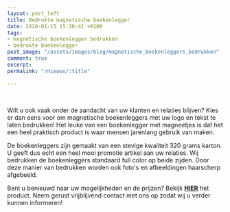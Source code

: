 ```yaml
---
layout: post_left
title: Bedrukte magnetische boekenlegger
date: 2020-01-15 15:20:41 +0100
tags:
- magnetische boekenlegger bedrukken
- bedrukte boekenlegger
post_image: "/assets/images/blog/magnetische_boekenleggers_bedrukken"
comment: true
excerpt: 
permalink: "/nieuws/:title"

---
```

<br>  
<p>Wilt u ook vaak onder de aandacht van uw klanten en relaties blijven? Kies er dan eens voor om magnetische boekenleggers met uw logo en tekst te laten bedrukken! Het leuke van een boekenlegger met magneetjes is dat het een heel praktisch product is waar mensen jarenlang gebruik van maken.</p> 

<p>De boekenleggers zijn gemaakt van een stevige kwaliteit 320 grams karton. U geeft dus echt een heel mooi promotie artikel aan uw relaties. Wij bedrukken de boekenleggers standaard full color op beide zijden. Door deze manier van bedrukken worden ook foto's en afbeeldingen haarscherp afgebeeld.</p> 

<p>Bent u benieuwd naar uw mogelijkheden en de prijzen? Bekijk <a href="https://www.allpremiums.nl/magnetische-boekenlegger-met-logo-bedrukken" title="magnetische boekenlegger bedrukken"><strong>HIER</strong></a> het product. Neem gerust vrijblijvend contact met ons op zodat wij u verder kunnen informeren!</p>
